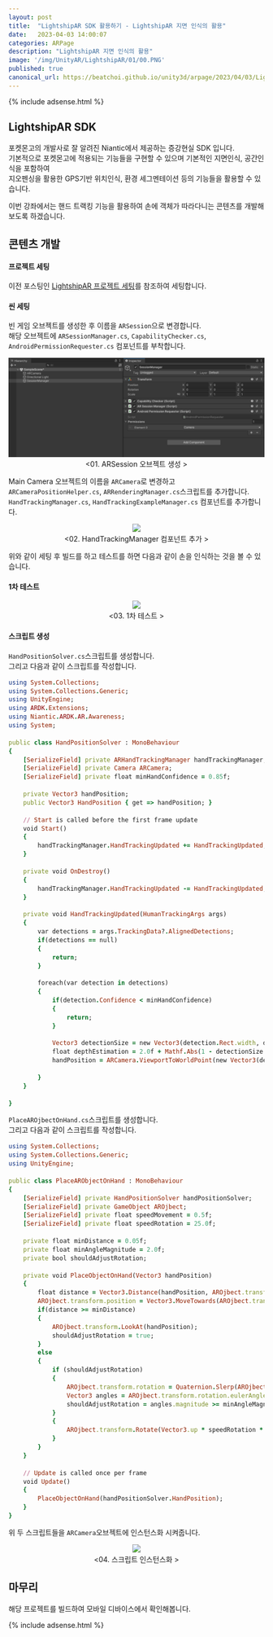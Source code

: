 ```yaml
---
layout: post
title:  "LightshipAR SDK 활용하기 - LightshipAR 지면 인식의 활용"
date:   2023-04-03 14:00:07
categories: ARPage
description: "LightshipAR 지면 인식의 활용"
image: '/img/UnityAR/LightshipAR/01/00.PNG'
published: true
canonical_url: https://beatchoi.github.io/unity3d/arpage/2023/04/03/Lightship3/
---
```

  
  
  {% include adsense.html %}
  
  
## LightshipAR SDK  
포켓몬고의 개발사로 잘 알려진 Niantic에서 제공하는 증강현실 SDK 입니다.  
기본적으로 포켓몬고에 적용되는 기능들을 구현할 수 있으며 기본적인 지면인식, 공간인식을 포함하여  
지오펜싱을 활용한 GPS기반 위치인식, 환경 세그멘테이션 등의 기능들을 활용할 수 있습니다.  
  
이번 강좌에서는 핸드 트랙킹 기능을 활용하여 손에 객체가 따라다니는 콘텐츠를 개발해 보도록 하겠습니다.  
  
## 콘텐츠 개발
#### 프로젝트 세팅
  
이전 포스팅인 [LightshipAR 프로젝트 세팅](https://beatchoi.github.io/arpage/2022/08/08/Lightship1/)를 참조하여 세팅합니다.  
    
  
#### 씬 세팅
빈 게임 오브젝트를 생성한 후 이름을 `ARSession`으로 변경합니다.  
해당 오브젝트에 `ARSessionManager.cs`, `CapabilityChecker.cs`, `AndroidPermissionRequester.cs` 컴포넌트를 부착합니다.  
  
<p align="center"><img src="/img/UnityAR/LightshipAR/03/01.PNG"><br/>
<01. ARSession 오브젝트 생성 ></p>  
  
  
Main Camera 오브젝트의 이름을 `ARCamera`로 변경하고  
`ARCameraPositionHelper.cs`, `ARRenderingManager.cs`스크립트를 추가합니다.  
`HandTrackingManager.cs`, `HandTrackingExampleManager.cs` 컴포넌트를 추가합니다.  
  
<p align="center"><img src="/img/UnityAR/LightshipAR/04/01.PNG"><br/>
<02. HandTrackingManager 컴포넌트 추가 ></p>  
  

위와 같이 세팅 후 빌드를 하고 테스트를 하면 다음과 같이 손을 인식하는 것을 볼 수 있습니다.  
  
#### 1차 테스트
<p align="center"><img src="/img/UnityAR/LightshipAR/04/02.gif"><br/>
<03. 1차 테스트 ></p> 
  
  
#### 스크립트 생성  
  
`HandPositionSolver.cs`스크립트를 생성합니다.  
그리고 다음과 같이 스크립트를 작성합니다.  
  
```ruby
using System.Collections;
using System.Collections.Generic;
using UnityEngine;
using ARDK.Extensions;
using Niantic.ARDK.AR.Awareness;
using System;

public class HandPositionSolver : MonoBehaviour
{
    [SerializeField] private ARHandTrackingManager handTrackingManager;
    [SerializeField] private Camera ARCamera;
    [SerializeField] private float minHandConfidence = 0.85f;

    private Vector3 handPosition;
    public Vector3 HandPosition { get => handPosition; }

    // Start is called before the first frame update
    void Start()
    {
        handTrackingManager.HandTrackingUpdated += HandTrackingUpdated;
    }

    private void OnDestroy()
    {
        handTrackingManager.HandTrackingUpdated -= HandTrackingUpdated;
    }

    private void HandTrackingUpdated(HumanTrackingArgs args)
    {
        var detections = args.TrackingData?.AlignedDetections;
        if(detections == null)
        {
            return;
        }

        foreach(var detection in detections)
        {
            if(detection.Confidence < minHandConfidence)
            {
                return;
            }

            Vector3 detectionSize = new Vector3(detection.Rect.width, detection.Rect.height, 0);
            float depthEstimation = 2.0f + Mathf.Abs(1 - detectionSize.magnitude);
            handPosition = ARCamera.ViewportToWorldPoint(new Vector3(detection.Rect.center.x, 1 - detection.Rect.center.y, depthEstimation));

        }
    }

}
```
  
  

`PlaceAROjbectOnHand.cs`스크립트를 생성합니다.  
그리고 다음과 같이 스크립트를 작성합니다.  
  
```ruby
using System.Collections;
using System.Collections.Generic;
using UnityEngine;

public class PlaceARObjectOnHand : MonoBehaviour
{
    [SerializeField] private HandPositionSolver handPositionSolver;
    [SerializeField] private GameObject AROjbect;
    [SerializeField] private float speedMovement = 0.5f;
    [SerializeField] private float speedRotation = 25.0f;

    private float minDistance = 0.05f;
    private float minAngleMagnitude = 2.0f;
    private bool shouldAdjustRotation;

    private void PlaceObjectOnHand(Vector3 handPosition)
    {
        float distance = Vector3.Distance(handPosition, AROjbect.transform.position);
        AROjbect.transform.position = Vector3.MoveTowards(AROjbect.transform.position, handPosition, speedMovement * Time.deltaTime);
        if(distance >= minDistance)
        {
            AROjbect.transform.LookAt(handPosition);
            shouldAdjustRotation = true;
        }
        else
        {
            if (shouldAdjustRotation)
            {
                AROjbect.transform.rotation = Quaternion.Slerp(AROjbect.transform.rotation, Quaternion.identity, 2 * Time.deltaTime);
                Vector3 angles = AROjbect.transform.rotation.eulerAngles;
                shouldAdjustRotation = angles.magnitude >= minAngleMagnitude;
            }
            {
                AROjbect.transform.Rotate(Vector3.up * speedRotation * Time.deltaTime);
            }
        }
    }

    // Update is called once per frame
    void Update()
    {
        PlaceObjectOnHand(handPositionSolver.HandPosition);
    }
}
```
  
  
위 두 스크립트들을 `ARCamera`오브젝트에 인스턴스화 시켜줍니다.  
  
<p align="center"><img src="/img/UnityAR/LightshipAR/04/03.PNG"><br/>
<04. 스크립트 인스턴스화 ></p>  
  
  

  
  
## 마무리
해당 프로젝트를 빌드하여 모바일 디바이스에서 확인해봅니다.  
  
  
  
  {% include adsense.html %}
  
  
  
